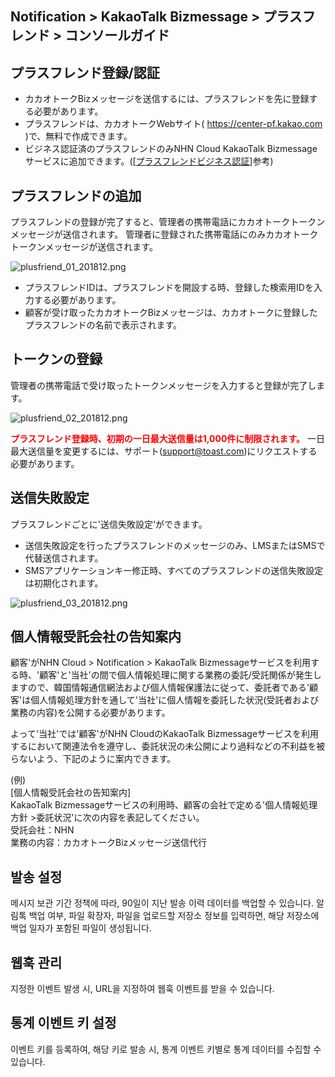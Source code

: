 ## Notification > KakaoTalk Bizmessage > プラスフレンド > コンソールガイド

## プラスフレンド登録/認証
* カカオトークBizメッセージを送信するには、プラスフレンドを先に登録する必要があります。
* プラスフレンドは、カカオトークWebサイト( https://center-pf.kakao.com )で、無料で作成できます。
* ビジネス認証済のプラスフレンドのみNHN Cloud KakaoTalk Bizmessageサービスに追加できます。([[プラスフレンドビジネス認証](https://static.toastoven.net/prod_alimtalk/plusfriend_business_certify_guide_20190311.pdf)]参考)

## プラスフレンドの追加

プラスフレンドの登録が完了すると、管理者の携帯電話にカカオトークトークンメッセージが送信されます。
管理者に登録された携帯電話にのみカカオトークトークンメッセージが送信されます。

![plusfriend_01_201812.png](https://static.toastoven.net/prod_alimtalk/plusfriend_01_201904.png)

* プラスフレンドIDは、プラスフレンドを開設する時、登録した検索用IDを入力する必要があります。
* 顧客が受け取ったカカオトークBizメッセージは、カカオトークに登録したプラスフレンドの名前で表示されます。

## トークンの登録

管理者の携帯電話で受け取ったトークンメッセージを入力すると登録が完了します。

![plusfriend_02_201812.png](https://static.toastoven.net/prod_alimtalk/plusfriend_02_201904.png)

<b><span style="color:red">プラスフレンド登録時、初期の一日最大送信量は1,000件に制限されます。</span></b>
一日最大送信量を変更するには、サポート(support@toast.com)にリクエストする必要があります。

## 送信失敗設定

プラスフレンドごとに'送信失敗設定'ができます。

* 送信失敗設定を行ったプラスフレンドのメッセージのみ、LMSまたはSMSで代替送信されます。
* SMSアプリケーションキー修正時、すべてのプラスフレンドの送信失敗設定は初期化されます。

![plusfriend_03_201812.png](https://static.toastoven.net/prod_alimtalk/plusfriend_03_201812.png)

## 個人情報受託会社の告知案内
顧客'がNHN Cloud > Notification > KakaoTalk Bizmessageサービスを利用する時、'顧客'と'当社'の間で個人情報処理に関する業務の委託/受託関係が発生しますので、韓国情報通信網法および個人情報保護法に従って、委託者である'顧客'は個人情報処理方針を通して'当社'に個人情報を委託した状況(受託者および業務の内容)を公開する必要があります。

よって'当社'では'顧客'がNHN CloudのKakaoTalk Bizmessageサービスを利用するにおいて関連法令を遵守し、委託状況の未公開により過料などの不利益を被らないよう、下記のように案内できます。

(例)<br>
[個人情報受託会社の告知案内]<br>
KakaoTalk Bizmessageサービスの利用時、顧客の会社で定める'個人情報処理方針 >委託状況'に次の内容を表記してください。<br>
受託会社：NHN<br>
業務の内容：カカオトークBizメッセージ送信代行<br>

## 발송 설정
메시지 보관 기간 정책에 따라, 90일이 지난 발송 이력 데이터를 백업할 수 있습니다.
알림톡 백업 여부, 파일 확장자, 파일을 업로드할 저장소 정보를 입력하면, 해당 저장소에 백업 일자가 포함된 파일이 생성됩니다.

## 웹훅 관리
지정한 이벤트 발생 시, URL을 지정하여 웹훅 이벤트를 받을 수 있습니다.

## 통계 이벤트 키 설정
이벤트 키를 등록하여, 해당 키로 발송 시, 통계 이벤트 키별로 통계 데이터를 수집할 수 있습니다.
